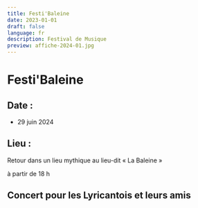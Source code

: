 ```yaml
---
title: Festi'Baleine
date: 2023-01-01
draft: false
language: fr
description: Festival de Musique
preview: affiche-2024-01.jpg
---
```

# Festi'Baleine

## Date :

* 29 juin 2024

## Lieu :

Retour dans un lieu mythique au lieu-dit « La Baleine » 

à partir de 18 h

## Concert pour les Lyricantois et leurs amis
